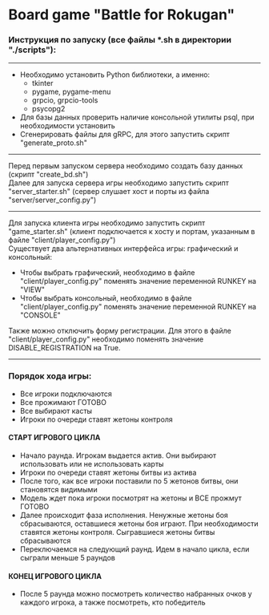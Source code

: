 # Board game "Battle for Rokugan"

### Инструкция по запуску (все файлы *.sh в директории "./scripts"):

---
- Необходимо установить Python библиотеки, а именно:
  - tkinter
  - pygame, pygame-menu
  - grpcio, grpcio-tools
  - psycopg2
- Для базы данных проверить наличие консольной утилиты psql, при необходимости установить
- Сгенерировать файлы для gRPC, для этого запустить скрипт "generate_proto.sh"

---
Перед первым запуском сервера необходимо создать базу данных (скрипт "create_bd.sh")  
Далее для запуска сервера игры необходимо запустить скрипт "server_starter.sh" (сервер слушает хост и порты из файла "server/server_config.py")

---
Для запуска клиента игры необходимо запустить скрипт "game_starter.sh" (клиент подключается к хосту и портам, указанным в файле "client/player_config.py")  
Существует два альтернативных интерфейса игры: графический и консольный:
  - Чтобы выбрать графический, необходимо в файле "client/player_config.py" поменять значение переменной RUNKEY на "VIEW"
  - Чтобы выбрать консольный, необходимо в файле "client/player_config.py" поменять значение переменной RUNKEY на "CONSOLE"  

Также можно отключить форму регистрации. Для этого в файле "client/player_config.py" необходимо поменять значение DISABLE_REGISTRATION на True.

---
### Порядок хода игры:
- Все игроки подключаются
- Все прожимают ГОТОВО
- Все выбирают касты
- Игроки по очереди ставят жетоны контроля  

#### СТАРТ ИГРОВОГО ЦИКЛА
- Начало раунда. Игрокам выдается актив. Они выбирают использовать или не использовать карты
- Игроки по очереди ставят жетоны битвы из актива
- После того, как все игроки поставили по 5 жетонов битвы, они становятся видимыми
- Модель ждет пока игроки посмотрят на жетоны и ВСЕ прожмут ГОТОВО
- Далее происходит фаза исполнения. Ненужные жетоны боя сбрасываются, оставшиеся жетоны боя играют. При необходимости ставятся жетоны контроля. Сыгравшиеся жетоны битвы сбрасываются
- Переключаемся на следующий раунд. Идем в начало цикла, если сыграли меньше 5 раундов  

#### КОНЕЦ ИГРОВОГО ЦИКЛА
- После 5 раунда можно посмотреть количество набранных очков у каждого игрока, а также посмотреть, кто победитель
